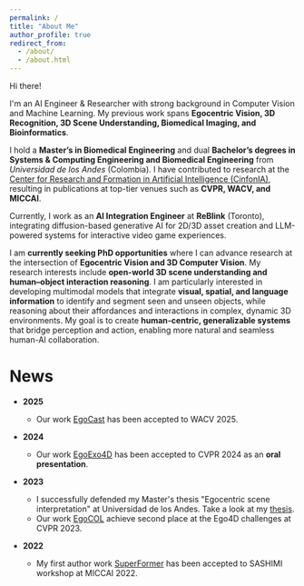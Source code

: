 ```yaml
---
permalink: /
title: "About Me"
author_profile: true
redirect_from: 
  - /about/
  - /about.html
---
```


Hi there!

I'm an AI Engineer & Researcher with strong background in Computer Vision and Machine Learning. My previous work spans **Egocentric Vision, 3D Recognition, 3D Scene Understanding, Biomedical Imaging, and Bioinformatics**.

I hold a **Master’s in Biomedical Engineering** and dual **Bachelor’s degrees in Systems & Computing Engineering and Biomedical Engineering** from *Universidad de los Andes* (Colombia). I have contributed to research at the [Center for Research and Formation in Artificial Intelligence (CinfonIA)](https://cinfonia.uniandes.edu.co/), resulting in publications at top-tier venues such as **CVPR, WACV, and MICCAI**.

Currently, I work as an **AI Integration Engineer** at **ReBlink** (Toronto), integrating diffusion-based generative AI for 2D/3D asset creation and LLM-powered systems for interactive video game experiences.

I am **currently seeking PhD opportunities** where I can advance research at the intersection of **Egocentric Vision and 3D Computer Vision**. My research interests include **open-world 3D scene understanding and human–object interaction reasoning**. I am particularly interested in developing multimodal models that integrate **visual, spatial, and language information** to identify and segment seen and unseen objects, while reasoning about their affordances and interactions in complex, dynamic 3D environments. My goal is to create **human-centric, generalizable systems** that bridge perception and action, enabling more natural and seamless human-AI collaboration.


News
======

- **2025**
    - Our work [EgoCast](https://bcv-uniandes.github.io/egocast-wp/) has been accepted to WACV 2025.

- **2024**
    - Our work [EgoExo4D](https://ego-exo4d-data.org/) has been accepted to CVPR 2024 as an **oral presentation**.

- **2023**
    - I successfully defended my Master's thesis "Egocentric scene interpretation" at Universidad de los Andes. Take a look at my [thesis](https://cdforigua05.github.io/files/Egocentric_Scene_Interpretation.pdf).
    - Our work [EgoCOL](https://arxiv.org/pdf/2306.16606) achieve second place at the Ego4D challenges at CVPR 2023.

- **2022**
    - My first author work [SuperFormer](https://arxiv.org/pdf/2406.03359) has been accepted to SASHIMI workshop at MICCAI 2022.


